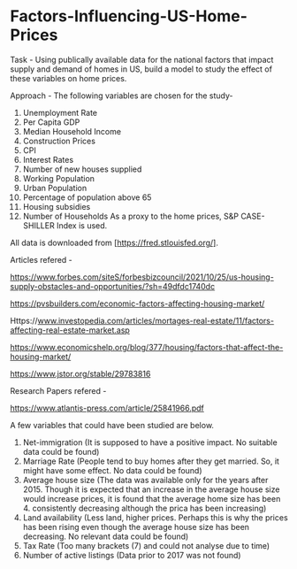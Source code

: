 # Factors-Influencing-US-Home-Prices
Task - Using publically available data for the national factors that impact supply and demand of homes in US, build a model to study the effect of these variables on home prices.

Approach - The following variables are chosen for the study-

1. Unemployment Rate
2. Per Capita GDP
3. Median Household Income
4. Construction Prices
5. CPI
6. Interest Rates
7. Number of new houses supplied
8. Working Population
9. Urban Population
10. Percentage of population above 65
11. Housing subsidies
12. Number of Households
As a proxy to the home prices, S&P CASE-SHILLER Index is used.

All data is downloaded from [https://fred.stlouisfed.org/].

Articles refered -

https://www.forbes.com/siteS/forbesbizcouncil/2021/10/25/us-housing-supply-obstacles-and-opportunities/?sh=49dfdc1740dc

https://pvsbuilders.com/economic-factors-affecting-housing-market/

Https://www.investopedia.com/articles/mortages-real-estate/11/factors-affecting-real-estate-market.asp

https://www.economicshelp.org/blog/377/housing/factors-that-affect-the-housing-market/

https://www.jstor.org/stable/29783816

Research Papers refered -

https://www.atlantis-press.com/article/25841966.pdf

A few variables that could have been studied are below.

1. Net-immigration (It is supposed to have a positive impact. No suitable data could be found)
2. Marriage Rate (People tend to buy homes after they get married. So, it might have some effect. No data could be found)
3. Average house size (The data was available only for the years after 2015. Though it is expected that an increase in the average house size would increase prices, it is found that the average home size has been 4. consistently decreasing although the prica has been increasing)
5. Land availability (Less land, higher prices. Perhaps this is why the prices has been rising even though the average house size has been decreasing. No relevant data could be found)
6. Tax Rate (Too many brackets (7) and could not analyse due to time)
7. Number of active listings (Data prior to 2017 was not found)
